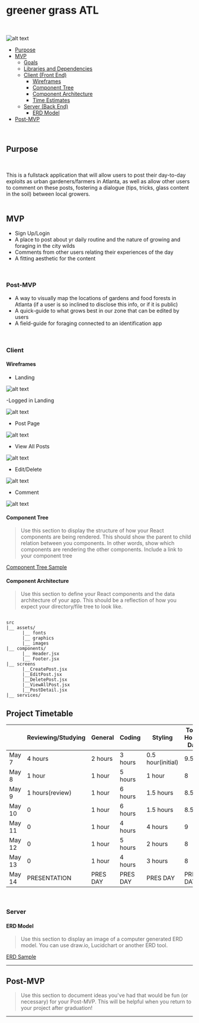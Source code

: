 # greener grass ATL


<br>


![alt text](https://thechungreport.com/content/images/2020/06/Legacy-GardenWorks-10.JPG)


- [Purpose](#purpose)
- [MVP](#mvp)
  - [Goals](#goals)
  - [Libraries and Dependencies](#libraries-and-dependencies)
  - [Client (Front End)](#client-front-end)
    - [Wireframes](#wireframes)
    - [Component Tree](#component-tree)
    - [Component Architecture](#component-architecture)
    - [Time Estimates](#time-estimates)
  - [Server (Back End)](#server-back-end)
    - [ERD Model](#erd-model)
- [Post-MVP](#post-mvp)

<br>


## Purpose
<br>

This is a fullstack application that will allow users to post their day-to-day exploits as urban gardeners/farmers in Atlanta, as well as allow other users to comment on these posts, fostering a dialogue (tips, tricks, glass content in the soil) between local growers.  
<br>

## MVP

- Sign Up/Login
- A place to post about yr daily routine and the nature of growing and foraging in the city wilds
- Comments from other users relating their experiences of the day
- A fitting aesthetic for the content

<br>

### Post-MVP

- A way to visually map the locations of gardens and food forests in Atlanta (if a user is so inclined to disclose this info, or if it is public)
- A quick-guide to what grows best in our zone that can be edited by users
- A field-guide for foraging connected to an identification app

<br>

### Client 

#### Wireframes

- Landing

![alt text](https://i.imgur.com/eSSQuWu.png)

-Logged in Landing

![alt text](https://i.imgur.com/Ehm4ul4.png)

- Post Page 

![alt text](https://i.imgur.com/3kq1lmE.png)

- View All Posts

![alt text](https://i.imgur.com/J9TBsAb.png)

- Edit/Delete

![alt text](https://i.imgur.com/1G8N5SG.png)

- Comment

![alt text](https://i.imgur.com/YLi0Gmq.png)


#### Component Tree

> Use this section to display the structure of how your React components are being rendered. This should show the parent to child relation between you components. In other words, show which components are rendering the other components. Include a link to your component tree

[Component Tree Sample](https://gist.git.generalassemb.ly/davidtwhitlatch/414107e2560ae0bb65e233570f2fe056#file-component-tree-png)

#### Component Architecture

> Use this section to define your React components and the data architecture of your app. This should be a reflection of how you expect your directory/file tree to look like. 

``` 

src
|__ assets/
      |__ fonts
      |__ graphics
      |__ images
|__ components/
      |__ Header.jsx
      |__ Footer.jsx
|__ screens
      |__CreatePost.jsx
      |__EditPost.jsx
      |__DeletePost.jsx
      |__ViewAllPost.jsx
      |__PostDetail.jsx
|__ services/

```

## Project Timetable

|          | Reviewing/Studying    | General                       | Coding       | Styling           | Total Hours Day | Total Hours Days |
| -------- | --------------------- | -----------------------------| ------------ | ----------------- | --------------- | ---------------- |
| May 7    | 4 hours               | 2 hours                      | 3 hours      | 0.5 hour(initial) | 9.5             | 9.5              |
| May 8    | 1 hour                | 1 hour                       | 5 hours      | 1 hour            | 8               | 17.5             |
| May 9    | 1 hours(review)       | 1 hour                       | 6 hours      | 1.5 hours         | 8.5             | 26               |
| May 10   | 0                     | 1 hour                       | 6 hours      | 1.5 hours         | 8.5             | 34.5             |
| May 11   | 0                     | 1 hour                       | 4 hours      | 4 hours           | 9               | 43.5             |
| May 12   | 0                     | 1 hour                       | 5 hours      | 2 hours           | 8               | 51.5             |
| May 13   | 0                     | 1 hour                       | 4 hours      | 3 hours           | 8               | 59.5             |
| May 14   | PRESENTATION          | PRES DAY                     | PRES DAY     | PRES DAY          | PRES DAY        | PRES DAY         |


<br>

### Server

#### ERD Model

> Use this section to display an image of a computer generated ERD model. You can use draw.io, Lucidchart or another ERD tool.

[ERD Sample](https://drive.google.com/file/d/1kLyQTZqfcA4jjKWQexfEkG2UspyclK8Q/view)
<br>

***

## Post-MVP

> Use this section to document ideas you've had that would be fun (or necessary) for your Post-MVP. This will be helpful when you return to your project after graduation!

***
